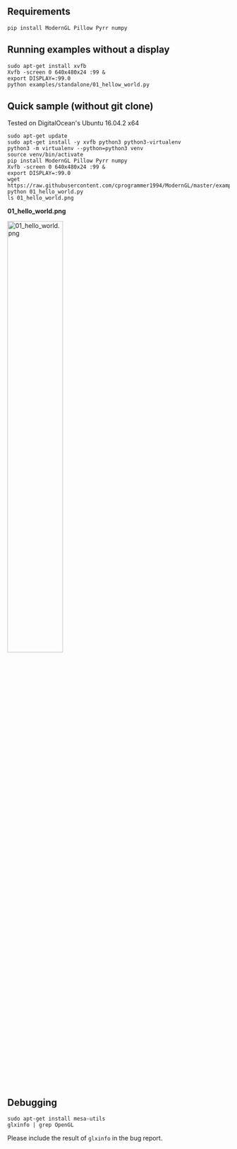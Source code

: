 ## Requirements

```
pip install ModernGL Pillow Pyrr numpy
```

## Running examples without a display

```shell
sudo apt-get install xvfb
Xvfb -screen 0 640x480x24 :99 &
export DISPLAY=:99.0
python examples/standalone/01_hellow_world.py
```

## Quick sample (without git clone)

Tested on DigitalOcean's Ubuntu 16.04.2 x64

```shell
sudo apt-get update
sudo apt-get install -y xvfb python3 python3-virtualenv
python3 -m virtualenv --python=python3 venv
source venv/bin/activate
pip install ModernGL Pillow Pyrr numpy
Xvfb -screen 0 640x480x24 :99 &
export DISPLAY=:99.0
wget https://raw.githubusercontent.com/cprogrammer1994/ModernGL/master/examples/standalone/01_hello_world.py
python 01_hello_world.py
ls 01_hello_world.png
```

**01_hello_world.png**

<img style="width: 50%; height: 50%" alt="01_hello_world.png" src="https://raw.githubusercontent.com/cprogrammer1994/ModernGL/master/docs/Examples/images/01_hello_world.png">

## Debugging

```shell
sudo apt-get install mesa-utils
glxinfo | grep OpenGL
```

Please include the result of `glxinfo` in the bug report.
